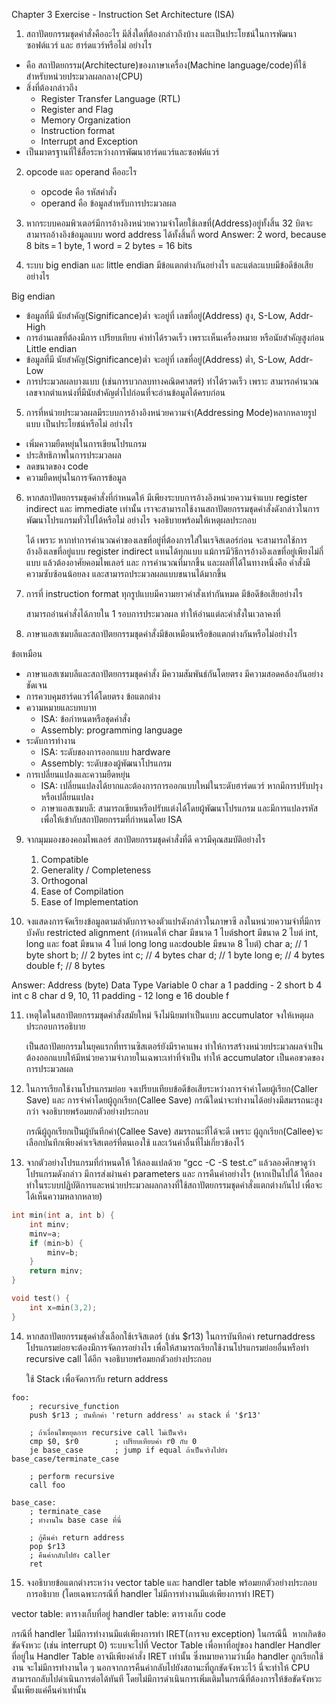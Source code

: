 Chapter 3 Exercise - Instruction Set Architecture (ISA)

1. สถาปัตยกรรมชุดคำสั่งคืออะไร มีสิ่งใดที่ต้องกล่าวถึงบ้าง และเป็นประโยชน์ในการพัฒนาซอฟต์แวร์ และ ฮาร์ดแวร์หรือไม่ อย่างไร
- คือ สถาปัตยกรรม(Architecture)ของภาษาเครื่อง(Machine language/code)ที่ใช้สำหรับหน่วยประมวลผลกลาง(CPU)
- สิ่งที่ต้องกล่าวถึง
    - Register Transfer Language (RTL)
    - Register and Flag
    - Memory Organization
    - Instruction format
    - Interrupt and Exception
- เป็นมาตรฐานที่ใช้สื่อระหว่างการพัฒนาฮาร์ดแวร์และซอฟต์แวร์


2. opcode และ operand คืออะไร
	- opcode คือ รหัสคำสั่ง
	- operand คือ ข้อมูลสำหรับการประมวลผล


3. หากระบบคอมพิวเตอร์มีการอ้างอิงหน่วยความจำโดยใช้เลขที่(Address)อยู่ทั้งสิ้น 32 บิตจะสามารถอ้างอิงข้อมูลแบบ word address ได้ทั้งสิ้นกี่ word
	Answer:  2 word, because 8 bits = 1 byte, 1 word = 2 bytes = 16 bits


4. ระบบ big endian และ little endian มีข้อแตกต่างกันอย่างไร และแต่ละแบบมีข้อดีข้อเสียอย่างไร

Big endian
- ข้อมูลที่มี นัยสำคัญ(Significance)ต่ำ จะอยู่ที่ เลขที่อยู่(Address) สูง, S-Low, Addr-High
- การอ่านเลขที่ต้องมีการ เปรียบเทียบ ค่าทำได้รวดเร็ว เพราะเห็นเครื่องหมาย หรือนัยสำคัญสูงก่อน
Little endian
- ข้อมูลที่มี นัยสำคัญ(Significance)ต่ำ จะอยู่ที่ เลขที่อยู่(Address) ต่ำ, S-Low, Addr-Low
- การประมวลผลบางแบบ (เช่นการบวกลบทางคณิตศาสตร์) ทำได้รวดเร็ว เพราะ สามารถคำนวณเลขจากตำแหน่งที่มีนัยสำคัญต่ำไปก่อนที่จะอ่านข้อมูลได้ครบก่อน


5. การที่หน่วยประมวลผลมีระบบการอ้างอิงหน่วยความจำ(Addressing Mode)หลากหลายรูปแบบ เป็นประโยชน์หรือไม่ อย่างไร
- เพิ่มความยืดหยุ่นในการเขียนโปรแกรม
- ประสิทธิภาพในการประมวลผล
- ลดขนาดของ code
- ความยืดหยุ่นในการจัดการข้อมูล


6. หากสถาปัตยกรรมชุดคำสั่งที่กำหนดให้ มีเพียงระบบการอ้างอิงหน่วยความจำแบบ register indirect และ immediate เท่านั้น เราจะสามารถใช้งานสถาปัตยกรรมชุดคำสั่งดังกล่าวในการพัฒนาโปรแกรมทั่วไปได้หรือไม่ อย่างไร จงอธิบายพร้อมให้เหตุผลประกอบ

	ได้ เพราะ หากทำการคำนวณค่าของเลขที่อยู่ที่ต้องการใส่ในเรจิสเตอร์ก่อน จะสามารถใช้การอ้างอิงเลขที่อยู่แบบ register indirect แทนได้ทุกแบบ แม้การมีวิธีการอ้างอิงเลขที่อยู่เพียงไม่กี่แบบ แล้วต้องอาศัยคอมไพเลอร์ และ การคำนวณที่มากขึ้น และผลที่ได้ในทางหนึ่งคือ คำสั่งมีความซับซ้อนน้อยลง และสามารถประมวลผลแบบขนานได้มากขึ้น


7. การที่ instruction format ทุกรูปแบบมีความยาวคำสั่งเท่ากันหมด มีข้อดีข้อเสียอย่างไร

	สามารถอ่านคำสั่งได้ภายใน 1 รอบการประมวลผล ทำให้อ่านแต่ละคำสั่งในเวลาคงที่


8. ภาษาแอสเซมบลีและสถาปัตยกรรมชุดคำสั่งมีข้อเหมือนหรือข้อแตกต่างกันหรือไม่อย่างไร

ข้อเหมือน
- ภาษาแอสเซมบลีและสถาปัตยกรรมชุดคำสั่ง มีความสัมพันธ์กันโดยตรง มีความสอดคล้องกันอย่างชัดเจน
- การควบคุมฮาร์ดแวร์ได้โดยตรง
ข้อแตกต่าง
- ความหมายและบทบาท
    - ISA: ข้อกำหนดหรือชุดคำสั่ง
    - Assembly: programming language
- ระดับการทำงาน
    - ISA: ระดับของการออกแบบ hardware
    - Assembly: ระดับของผู้พัฒนาโปรแกรม
- การเปลี่ยนแปลงและความยืดหยุ่น
    - ISA: เปลี่ยนแปลงได้ยากและต้องการการออกแบบใหม่ในระดับฮาร์ดแวร์ หากมีการปรับปรุงหรือเปลี่ยนแปลง
    - ภาษาแอสเซมบลี: สามารถเขียนหรือปรับแต่งได้โดยผู้พัฒนาโปรแกรม และมีการแปลงรหัสเพื่อให้เข้ากับสถาปัตยกรรมที่กำหนดโดย ISA


9. จากมุมมองของคอมไพเลอร์ สถาปัตยกรรมชุดคำสั่งที่ดี ควรมีคุณสมบัติอย่างไร

   1. Compatible
   2. Generality / Completeness
   3. Orthogonal
   4. Ease of Compilation
   5. Ease of Implementation


10. จงแสดงการจัดเรียงข้อมูลตามลำดับการจองตัวแปรดังกล่าวในภาษาซี ลงในหน่วยความจำที่มีการบังคับ restricted alignment
(กำหนดให้ char มีขนาด 1 ไบต์short มีขนาด 2 ไบต์ int, long และ foat มีขนาด 4 ไบต์ long long และdouble มีขนาด 8 ไบต์)
char a;   // 1 byte
short b;  // 2 bytes
int c;    // 4 bytes
char d;   // 1 byte
long e;   // 4 bytes
double f; // 8 bytes

Answer:
Address (byte)	Data Type	Variable
0	char	a
1	padding	-
2	short	b
4	int 	c
8	char	d
9, 10, 11	padding	-
12	long	e
16	double	f


11. เหตุใดในสถาปัตยกรรมชุดคำสั่งสมัยใหม่ จึงไม่นิยมทำเป็นแบบ accumulator จงให้เหตุผลประกอบการอธิบาย

	เป็นสถาปัตยกรรมในยุคแรกที่ทรานซิสเตอร์ยังมีราคาแพง ทำให้การสร้างหน่วยประมวลผลจำเป็นต้องออกแบบให้มีหน่วยความจำภายในเฉพาะเท่าที่จำเป็น ทำให้ accumulator เป็นคอขวดของการประมวลผล


12. ในการเรียกใช้งานโปรแกรมย่อย จงเปรียบเทียบข้อดีข้อเสียระหว่างการจำค่าโดยผู้เรียก(Caller Save) และ การจำค่าโดยผู้ถูกเรียก(Callee Save) กรณีใดน่าจะทำงานได้อย่างมีสมรรถนะสูงกว่า จงอธิบายพร้อมยกตัวอย่างประกอบ

	กรณีผู้ถูกเรียกเป็นผู้บันทีกค่า(Callee Save) สมรรถนะที่ได้จะดี เพราะ ผู้ถูกเรียก(Callee)จะเลือกบันทึกเพียงค่าเรจิสเตอร์ที่ตนเองใช้ และเว้นค่าอื่นที่ไม่เกี่ยวข้องไว้


13. จากตัวอย่างโปรแกรมที่กำหนดให้ ให้ลองแปลด้วย “gcc -C -S test.c” แล้วลองศึกษาดูว่า โปรแกรมดังกล่าว มีการส่งผ่านค่า parameters และ การคืนค่าอย่างไร (หากเป็นไปได้ ให้ลองทำในระบบปฏิบัติการและหน่วยประมวลผลกลางที่ใช้สถาปัตยกรรมชุดคำสั่งแตกต่างกันไป เพื่อจะได้เห็นความหลากหลาย)
```c
int min(int a, int b) {
	int minv;
	minv=a;
	if (min>b) {
		minv=b;
	}
	return minv;
}

void test() {
	int x=min(3,2);
}
```

14. หากสถาปัตยกรรมชุดคำสั่งเลือกใช้เรจิสเตอร์ (เช่น $r13) ในการบันทึกค่า returnaddress โปรแกรมย่อยจะต้องมีการจัดการอย่างไร เพื่อให้สามารถเรียกใช้งานโปรแกรมย่อยอื่นหรือทำ recursive call ได้อีก จงอธิบายพร้อมยกตัวอย่างประกอบ

	ใช้ Stack เพื่อจัดการกับ return address
```assembly
foo:
    ; recursive_function
    push $r13 ; บันทึกค่า 'return address' ลง stack ที่ '$r13'

    ; ถ้าเงื่อนไขหยุดการ recursive call ไม่เป็นจริง
    cmp $0, $r0        ; เปรียบเทียบค่า r0 กับ 0
    je base_case       ; jump if equal ถ้าเป็นจริงไปยัง base_case/terminate_case

    ; perform recursive
    call foo

base_case:
    ; terminate_case
    ; ทำงานใน base case ที่นี่

    ; กู้คืนค่า return address
    pop $r13
    ; คืนค่ากลับไปยัง caller
    ret
```

15. จงอธิบายข้อแตกต่างระหว่าง vector table และ handler table พร้อมยกตัวอย่างประกอบการอธิบาย (โดยเฉพาะกรณีที่ handler ไม่มีการทำงานมีแต่เพียงการทำ IRET)

vector table: ตารางเก็บที่อยู่
handler table: ตารางเก็บ code

กรณีที่ handler ไม่มีการทำงานมีแต่เพียงการทำ IRET(การจบ exception) ในกรณีนี้  หากเกิดข้อขัดจังหวะ (เช่น interrupt 0) ระบบจะไปที่ Vector Table เพื่อหาที่อยู่ของ handler
Handler ที่อยู่ใน Handler Table อาจมีเพียงคำสั่ง IRET เท่านั้น ซึ่งหมายความว่าเมื่อ handler ถูกเรียกใช้งาน จะไม่มีการทำงานใด ๆ นอกจากการคืนค่ากลับไปยังสถานะที่ถูกขัดจังหวะไว้
นี่จะทำให้ CPU สามารถกลับไปดำเนินการต่อได้ทันที โดยไม่มีการดำเนินการเพิ่มเติมในกรณีที่ต้องการให้ข้อขัดจังหวะนั้นเพียงแค่คืนค่าเท่านั้น
